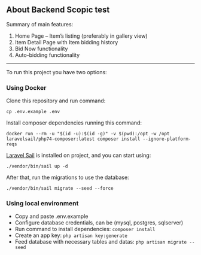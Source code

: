 ## About Backend Scopic test

Summary of main features:
1. Home Page – Item’s listing (preferably in gallery view)
2. Item Detail Page with Item bidding history
3. Bid Now functionality
4. Auto-bidding functionality

---
To run this project you have two options:

### Using Docker

Clone this repository and run command:

`cp .env.example .env`

Install composer dependencies running this command:

`docker run --rm -u "$(id -u):$(id -g)" -v $(pwd):/opt -w /opt laravelsail/php74-composer:latest composer install --ignore-platform-reqs`

[Laravel Sail] is installed on project, and you can start using:

`./vendor/bin/sail up -d`

After that, run the migrations to use the database:

`./vendor/bin/sail migrate --seed --force`

[Laravel Sail]: https://laravel.com/docs/8.x/sail

### Using local environment

- Copy and paste .env.example
- Configure database credentials, can be (mysql, postgres, sqlserver)
- Run command to install dependencies: `composer install`
- Create an app key: `php artisan key:generate`
- Feed database with necessary tables and datas: `php artisan migrate --seed`

